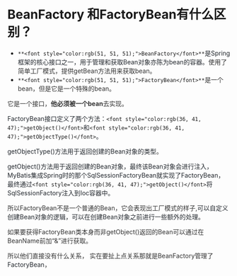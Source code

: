 # BeanFactory 和FactoryBean有什么区别？

+ `**<font style="color:rgb(51, 51, 51);">BeanFactory</font>**`<font style="color:rgb(36, 41, 47);">是Spring框架的核心接口之一，用于管理和获取Bean对象亦陈为bean的容器。</font><font style="color:rgb(51, 51, 51);">使用了简单工厂模式，提供getBean方法用来获取bean。 </font>
+ `**<font style="color:rgb(51, 51, 51);">FactoryBean</font>**`<font style="color:rgb(51, 51, 51);">是一个bean，但是它是一个特殊的bean。</font>

<font style="color:rgb(51, 51, 51);">它是一个接口，</font>**<font style="color:rgb(51, 51, 51);">他必须被一个bean</font>**<font style="color:rgb(51, 51, 51);">去实现。</font>

<font style="color:rgb(36, 41, 47);">FactoryBean接口定义了两个方法：</font>`<font style="color:rgb(36, 41, 47);">getObject()</font>`<font style="color:rgb(36, 41, 47);">和</font>`<font style="color:rgb(36, 41, 47);">getObjectType()</font>`<font style="color:rgb(36, 41, 47);">。</font>

<font style="color:rgb(36, 41, 47);">getObjectType()方法用于返回创建的Bean对象的类型</font><font style="color:rgb(51, 51, 51);">。</font>

<font style="color:rgb(36, 41, 47);">getObject()方法用于返回创建的Bean对象，最终该Bean对象会进行注入，MyBatis集成Spring时的那个SqlSessionFactoryBean就实现了FactoryBean， 最终通过</font>`<font style="color:rgb(36, 41, 47);">getObject()</font>`<font style="color:rgb(36, 41, 47);">将SqlSessionFactory注入到Ioc容器中。</font>

<font style="color:rgb(51, 51, 51);">所以FactoryBean不是一个普通的Bean，它会表现出工厂模式的样子,</font><font style="color:rgb(36, 41, 47);">可以自定义创建Bean对象的逻辑，可以在创建Bean对象之前进行一些额外的处理。</font>

<font style="color:rgb(51, 51, 51);">如果要获得FactoryBean类本身而非getObject()返回的Bean可以通过在BeanName前加“&”进行获取。</font>

<font style="color:rgb(51, 51, 51);"></font>

<font style="color:rgb(51, 51, 51);">        所以他们直接没有什么关系， 实在要扯上点关系那就是BeanFactory管理了</font><font style="color:rgb(36, 41, 47);">FactoryBean</font><font style="color:rgb(51, 51, 51);">，</font>
